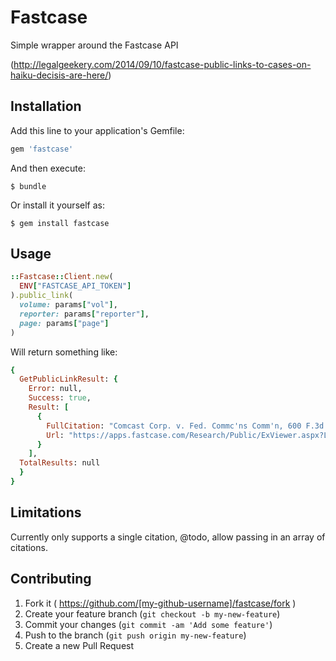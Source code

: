 # Fastcase

Simple wrapper around the Fastcase API

(http://legalgeekery.com/2014/09/10/fastcase-public-links-to-cases-on-haiku-decisis-are-here/)

## Installation

Add this line to your application's Gemfile:

```ruby
gem 'fastcase'
```

And then execute:

    $ bundle

Or install it yourself as:

    $ gem install fastcase

## Usage

```ruby
::Fastcase::Client.new(
  ENV["FASTCASE_API_TOKEN"]
).public_link(
  volume: params["vol"],
  reporter: params["reporter"],
  page: params["page"]
)
```

Will return something like:

```ruby
{
  GetPublicLinkResult: {
    Error: null,
    Success: true,
    Result: [
      {
        FullCitation: "Comcast Corp. v. Fed. Commc'ns Comm'n, 600 F.3d 642 (D.C. Cir., 2010)",
        Url: "https://apps.fastcase.com/Research/Public/ExViewer.aspx?LTID=%2fGLQLe%2fDaGym1PLr4VyFrNW1GRW%2fFszkp5OJNGHvwRPnb22Q5oSdo7jrjk8wbX8Q"
      }
    ],
  TotalResults: null
  }
}
```

## Limitations

Currently only supports a single citation, @todo, allow passing in an array of citations.

## Contributing

1. Fork it ( https://github.com/[my-github-username]/fastcase/fork )
2. Create your feature branch (`git checkout -b my-new-feature`)
3. Commit your changes (`git commit -am 'Add some feature'`)
4. Push to the branch (`git push origin my-new-feature`)
5. Create a new Pull Request
